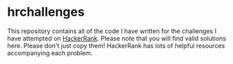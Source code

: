 # hrchallenges

This repository contains all of the code I have written for the challenges I have attempted on [HackerRank](https://www.hackerrank.com). Please note that you will find valid solutions here. Please don't just copy them! HackerRank has lots of helpful resources accompanying each problem. 
